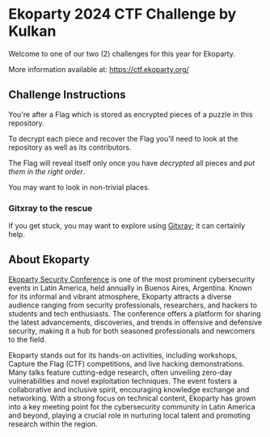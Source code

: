# Ekoparty 2024 CTF Challenge by Kulkan

Welcome to one of our two (2) challenges for this year for Ekoparty.

More information available at: https://ctf.ekoparty.org/

## Challenge Instructions

You're after a Flag which is stored as encrypted pieces of a puzzle in this repository.

To decrypt each piece and recover the Flag you'll need to look at the repository as well as its contributors.

The Flag will reveal itself only once you have _decrypted_ all pieces and _put them in the right order_.

You may want to look in non-trivial places.

### Gitxray to the rescue

If you get stuck, you may want to explore using [Gitxray](https://github.com/kulkansecurity/gitxray); it can certainly help.

## About Ekoparty

[Ekoparty Security Conference](https://www.ekoparty.org/) is one of the most prominent cybersecurity events in Latin America, held annually in Buenos Aires, Argentina. Known for its informal and vibrant atmosphere, Ekoparty attracts a diverse audience ranging from security professionals, researchers, and hackers to students and tech enthusiasts. The conference offers a platform for sharing the latest advancements, discoveries, and trends in offensive and defensive security, making it a hub for both seasoned professionals and newcomers to the field.

Ekoparty stands out for its hands-on activities, including workshops, Capture the Flag (CTF) competitions, and live hacking demonstrations. Many talks feature cutting-edge research, often unveiling zero-day vulnerabilities and novel exploitation techniques. The event fosters a collaborative and inclusive spirit, encouraging knowledge exchange and networking. With a strong focus on technical content, Ekoparty has grown into a key meeting point for the cybersecurity community in Latin America and beyond, playing a crucial role in nurturing local talent and promoting research within the region.
